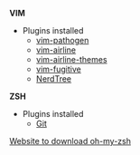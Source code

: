 **VIM**
  * Plugins installed
    * [vim-pathogen](https://github.com/tpope/vim-pathogen)
    * [vim-airline](https://github.com/vim-airline/vim-airline)
    * [vim-airline-themes](https://github.com/vim-airline/vim-airline-themes)
    * [vim-fugitive](https://github.com/tpope/vim-fugitive)
    * [NerdTree](https://github.com/scrooloose/nerdtree)
    
**ZSH**
  * Plugins installed
    * [Git](https://github.com/robbyrussell/oh-my-zsh/tree/master/plugins/git)
  
  [Website to download oh-my-zsh](https://ohmyz.sh)

